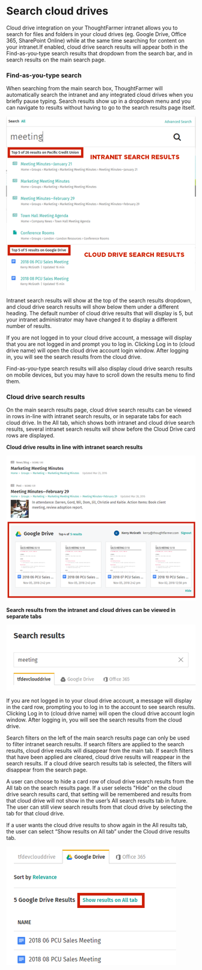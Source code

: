 # Search cloud drives

Cloud drive integration on your ThoughtFarmer intranet allows you to search for files and folders in your cloud drives \(eg. Google Drive, Office 365, SharePoint Online\) while at the same time searching for content on your intranet.If enabled, cloud drive search results will appear both in the Find-as-you-type search results that dropdown from the search bar, and in search results on the main search page.

### Find-as-you-type search

When searching from the main search box, ThoughtFarmer will automatically search the intranet and any integrated cloud drives when you briefly pause typing. Search results show up in a dropdown menu and you can navigate to results without having to go to the search results page itself.

![](../../.gitbook/assets/1%20%2891%29.png)

Intranet search results will show at the top of the search results dropdown, and cloud drive search results will show below them under a different heading. The default number of cloud drive results that will display is 5, but your intranet administrator may have changed it to display a different number of results.  
  
If you are not logged in to your cloud drive account, a message will display that you are not logged in and prompt you to log in. Clicking Log in to \(cloud drive name\) will open the cloud drive account login window. After logging in, you will see the search results from the cloud drive.  
  
Find-as-you-type search results will also display cloud drive search results on mobile devices, but you may have to scroll down the results menu to find them.

### Cloud drive search results

On the main search results page, cloud drive search results can be viewed in rows in-line with intranet search results, or in separate tabs for each cloud drive. In the All tab, which shows both intranet and cloud drive search results, several intranet search results will show before the Cloud Drive card rows are displayed.  
  
**Cloud drive results in line with intranet search results**

![](../../.gitbook/assets/2%20%2832%29.png)

**Search results from the intranet and cloud drives can be viewed in separate tabs**

![](../../.gitbook/assets/3.png)

If you are not logged in to your cloud drive account, a message will display in the card row, prompting you to log in to the account to see search results. Clicking Log in to \(cloud drive name\) will open the cloud drive account login window. After logging in, you will see the search results from the cloud drive.

Search filters on the left of the main search results page can only be used to filter intranet search results. If search filters are applied to the search results, cloud drive results will disappear from the main tab. If search filters that have been applied are cleared, cloud drive results will reappear in the search results. If a cloud drive search results tab is selected, the filters will disappear from the search page.

A user can choose to hide a card row of cloud drive search results from the All tab on the search results page. If a user selects "Hide" on the cloud drive search results card, that setting will be remembered and results from that cloud drive will not show in the user’s All search results tab in future. The user can still view search results from that cloud drive by selecting the tab for that cloud drive.

If a user wants the cloud drive results to show again in the All results tab, the user can select “Show results on All tab” under the Cloud drive results tab.

![](../../.gitbook/assets/4%20%2852%29.png)


